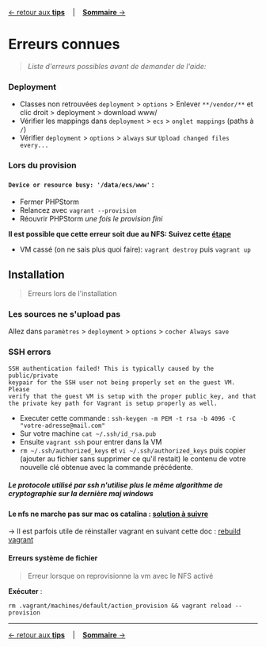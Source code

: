 [&larr; retour aux **tips**](5Tips.md) &nbsp;&nbsp; | &nbsp;&nbsp; [**Sommaire** &rarr;](0Sommaire.md)

# Erreurs connues
> *Liste d'erreurs possibles avant de demander de l'aide:* 

### Deployment

- Classes non retrouvées `deployment` > `options` > Enlever `**/vendor/**` et clic droit > deployment > download www/
- Vérifier les mappings dans `deployment` > `ecs` > `onglet mappings` (paths à `/`)
- Vérifier `deployment` > `options` > `always` sur `Upload changed files every...`

### Lors du provision

#### `Device or resource busy: '/data/ecs/www'` : 

- Fermer PHPStorm 
- Relancez avec `vagrant --provision`
- Réouvrir PHPStorm *une fois le provision fini*

**Il est possible que cette erreur soit due au NFS: Suivez cette [étape](#Erreurssystemedefichier)**

- VM cassé (on ne sais plus quoi faire): `vagrant destroy` puis `vagrant up`

## Installation

> Erreurs lors de l'installation

### Les sources ne s'upload pas

Allez dans `paramètres` > `deployment` > `options` > `cocher Always save`

### SSH errors

```
SSH authentication failed! This is typically caused by the public/private
keypair for the SSH user not being properly set on the guest VM. Please
verify that the guest VM is setup with the proper public key, and that
the private key path for Vagrant is setup properly as well.
```

- Executer cette commande : `ssh-keygen -m PEM -t rsa -b 4096 -C "votre-adresse@mail.com"`
- Sur votre machine `cat ~/.ssh/id_rsa.pub`  
- Ensuite `vagrant ssh` pour entrer dans la VM
- `rm ~/.ssh/authorized_keys` et `vi ~/.ssh/authorized_keys` puis copier (ajouter au fichier sans supprimer ce qu'il restait) le contenu de votre nouvelle clé obtenue avec la commande précédente.

##### Le protocole utilisé par ssh n'utilise plus le même algorithme de cryptographie sur la dernière maj windows

#### Le **nfs** ne marche pas sur mac os catalina : [solution à suivre](https://stackoverflow.com/a/58547588 )

&rarr; Il est parfois utile de réinstaller vagrant en suivant cette doc : [rebuild vagrant](https://www.vagrantup.com/docs/installation/source.html)

#### Erreurs système de fichier
>Erreur lorsque on reprovisionne la vm avec le NFS activé

**Exécuter** : 
```
rm .vagrant/machines/default/action_provision && vagrant reload --provision
```
---
[&larr; retour aux **tips**](5Tips.md) &nbsp;&nbsp; | &nbsp;&nbsp; [**Sommaire** &rarr;](0Sommaire.md)
